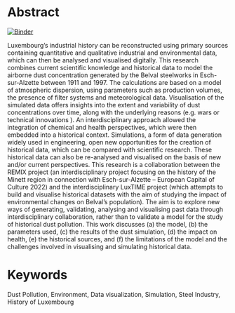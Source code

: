 # Abstract

[![Binder](https://mybinder.org/badge_logo.svg)](https://mybinder.org/v2/gh/C2DH/template_repo_JDH/main?filepath=author_guideline_template.ipynb)

Luxembourg’s industrial history can be reconstructed using primary sources containing quantitative and qualitative industrial and environmental data, which can then be analysed and visualised digitally. This research combines current scientific knowledge and historical data to model the airborne dust concentration generated by the Belval steelworks in Esch-sur-Alzette between 1911 and 1997. The calculations are based on a model of atmospheric dispersion, using parameters such as production volumes, the presence of filter systems and meteorological data. Visualisation of the simulated data offers insights into the extent and variability of dust concentrations over time, along with the underlying reasons (e.g. wars or technical innovations ). An interdisciplinary approach allowed the integration of chemical and health perspectives, which were then embedded into a historical context. Simulations, a form of data generation widely used in engineering, open new opportunities for the creation  of historical data, which can be compared with scientific research. These historical data can also be re-analysed and visualised on the basis of new and/or current perspectives.
This research is a collaboration between the REMIX project (an interdisciplinary project focusing on the history of the Minett region in connection with Esch-sur-Alzette – European Capital of Culture 2022) and the interdisciplinary LuxTIME project (which attempts to build and visualise historical datasets with the aim of studying the impact of environmental changes on Belval’s population). The aim is to explore new ways of generating, validating, analysing and visualising past data through interdisciplinary collaboration, rather than to validate a model for the study of historical dust pollution. This work discusses (a) the model, (b) the parameters used, (c) the results of the dust simulation, (d) the impact on health, (e) the historical sources, and (f) the limitations of the model and the challenges involved in visualising and simulating historical data.



# Keywords
Dust Pollution, Environment, Data visualization,  Simulation, Steel Industry, History of Luxembourg
